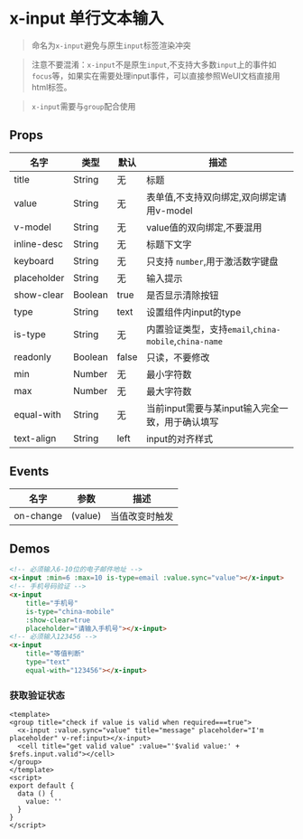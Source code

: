 # x-input 单行文本输入

> 命名为`x-input`避免与原生`input`标签渲染冲突

> 注意不要混淆：`x-input`不是原生`input`,不支持大多数`input`上的事件如`focus`等，如果实在需要处理input事件，可以直接参照WeUI文档直接用html标签。

> `x-input`需要与`group`配合使用


## Props

| 名字 | 类型 | 默认 | 描述 |
|-----|-----|-----|-----|
| title | String | 无 | 标题 |
| value | String | 无 | 表单值,不支持双向绑定,双向绑定请用v-model |
| v-model|String | 无 | value值的双向绑定,不要混用 |
| inline-desc | String | 无 | 标题下文字 |
| keyboard | String | 无 | 只支持 `number`,用于激活数字键盘 |
| placeholder | String | 无 | 输入提示 |
| show-clear | Boolean | true | 是否显示清除按钮 |
| type | String | text | 设置组件内input的type |
| is-type | String | 无 | 内置验证类型，支持`email`,`china-mobile`,`china-name` | 
| readonly | Boolean | false | 只读，不要修改 |
| min | Number | 无 | 最小字符数 |
| max | Number | 无 | 最大字符数 |
| equal-with | String | 无 | 当前input需要与某input输入完全一致，用于确认填写 |
| text-align | String | left | input的对齐样式 |

## Events


| 名字 | 参数  | 描述 |
|-----|-----|-----|
| on-change | (value) | 当值改变时触发 |


## Demos

``` html
<!-- 必须输入6-10位的电子邮件地址 -->
<x-input :min=6 :max=10 is-type=email :value.sync="value"></x-input>
<!-- 手机号码验证 -->
<x-input 
    title="手机号"
    is-type="china-mobile" 
    :show-clear=true 
    placeholder="请输入手机号"></x-input>
<!-- 必须输入123456 -->
<x-input
    title="等值判断"
    type="text"
    equal-with="123456"></x-input>
```

### 获取验证状态

``` vux height=200 components=Group,Cell,XInput
<template>
<group title="check if value is valid when required===true">
  <x-input :value.sync="value" title="message" placeholder="I'm placeholder" v-ref:input></x-input>
  <cell title="get valid value" :value="'$valid value:' + $refs.input.valid"></cell>
</group>
</template>
<script>
export default {
  data () {
    value: ''
  }
}
</script>
```